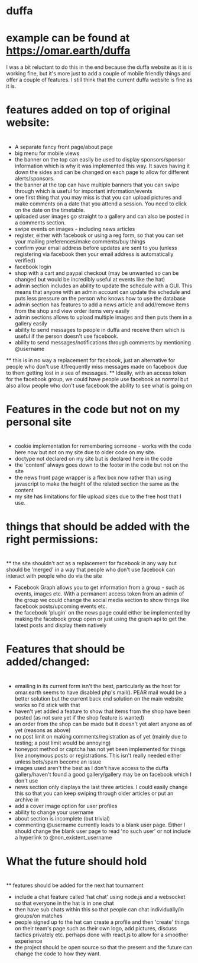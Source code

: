 # duffa

# example can be found at https://omar.earth/duffa

I was a bit reluctant to do this in the end because the duffa website as it is is working fine, but it's more just to add a couple of mobile friendly things and offer a couple of features. I still think that the current duffa website is fine as it is.

# ##############################################

 # features added on top of original website: 
  
# ##############################################
* A separate fancy front page/about page
* big menu for mobile views
* the banner on the top can easily be used to display sponsors/sponsor information which is why it was implemented this way. It saves having it down the sides and can be changed on each page to allow for different alerts/sponsors.
* the banner at the top can have multiple banners that you can swipe through which is useful for important information/events
* one first thing that you may miss is that you can upload pictures and make comments on a date that you attend a session. You need to click on the date on the timetable.
* uploaded user images go straight to a gallery and can also be posted in a comments section.
* swipe events on images - including news articles
* register, either with facebook or using a reg form, so that you can set your mailing preferences/make comments/buy things
* confirm your email address before updates are sent to you (unless registering via facebook then your email address is automatically verified)
* facebook login
* shop with a cart and paypal checkout (may be unwanted so can be changed but would be incredibly useful at events like the hat)
* admin section includes an ability to update the schedule with a GUI. This means that anyone with an admin account can update the schedule and puts less pressure on the person who knows how to use the database
* admin section has features to add a news article and add/remove items from the shop and view order items very easily
* admin sections allows to upload multiple images and then puts them in a gallery easily
* ability to send messages to people in duffa and receive them which is useful if the person doesn't use facebook.
* ability to send messages/notifications through comments by mentioning @username

** this is in no way a replacement for facebook, just an alternative for people who don't use it/frequently miss messages made on facebook due to them getting lost in a sea of messages. 
** Ideally, with an access token for the facebook group, we could have people use facebook as normal but also allow people who don't use facebook the ability to see what is going on

# ###################################################

 # Features in the code but not on my personal site 
 
# ###################################################
* cookie implementation for remembering someone - works with the code here now but not on my site due to older code on my site.
* doctype not declared on my site but is declared here in the code
* the 'content' always goes down to the footer in the code but not on the site
* the news front page wrapper is a flex box now rather than using javascript to make the height of the related section the same as the content
* my site has limitations for file upload sizes due to the free host that I use.


# ##########################################################

# things that should be added with the right permissions: 
 
# ##########################################################

** the site shouldn't act as a replacement for facebook in any way but should be 'merged' in a way that people who don't use facebook can interact with people who do via the site

* Facebook Graph allows you to get information from a group - such as events, images etc. With a permanent access token from an admin of the group we could change the social media section to show things like facebook posts/upcoming events etc.
* the facebook 'plugin' on the news page could either be implemented by making the facebook group open or just using the graph api to get the latest posts and display them natively

# #########################################

# Features that should be added/changed: 
 
# #########################################
* emailing in its current form isn't the best, particularly as the host for omar.earth seems to have disabled php's mail(). 
PEAR mail would be a better solution but the current back end solution on the main website works so I'd stick with that
* haven't yet added a feature to show that items from the shop have been posted (as not sure yet if the shop feature is wanted)
* an order from the shop can be made but it doesn't yet alert anyone as of yet (reasons as above)
* no post limit on making comments/registration as of yet (mainly due to testing; a post limit would be annoying)
* honeypot method or captcha has not yet been implemented for things like anonymous posts or registrations. This isn't really needed either unless bots/spam become an issue
* images used aren't the best as I don't have access to the duffa gallery/haven't found a good gallery/gallery may be on facebook which I don't use
* news section only displays the last three articles. I could easily change this so that you can keep swiping through older articles or put an archive in
* add a cover image option for user profiles
* ability to change your username
* about section is incomplete (but trivial)
* commenting @username currently leads to a blank user page. Either I should change the blank user page to read 'no such user' or not include a hyperlink to @non_existent_username
 

# ##############################

 # What the future should hold 
  
# ##############################
** features should be added for the next hat tournament
* include a chat feature called 'hat chat' using node.js and a websocket so that everyone in the hat is in one chat
* then have sub chats within this so that people can chat individually/in groups/on matches
* people signed up to the hat can create a profile and then 'create' things on their team's page such as their own logo, add pictures, discuss tactics privately etc.
perhaps done with react.js to allow for a smoother experience
* the project should be open source so that the present and the future can change the code to how they want.
